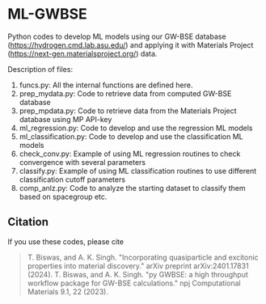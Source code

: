 # ML-GWBSE
Python codes to develop ML models using our GW-BSE database (https://hydrogen.cmd.lab.asu.edu/) and applying it with Materials Project (https://next-gen.materialsproject.org/) data. 

Description of files:

1. funcs.py: All the internal functions are defined here.
2. prep_mydata.py: Code to retrieve data from computed GW-BSE database
3. prep_mpdata.py: Code to retrieve data from the Materials Project database using MP API-key
4. ml_regression.py: Code to develop and use the regression ML models
5. ml_classification.py: Code to develop and use the classification ML models
6. check_conv.py: Example of using ML regression routines to check convergence with several parameters
7. classify.py: Example of using ML classification routines to use different classification cutoff parameters
8. comp_anlz.py: Code to analyze the starting dataset to classify them based on spacegroup etc.

## Citation
If you use these codes, please cite
> T. Biswas, and A. K. Singh. "Incorporating quasiparticle and excitonic properties into material discovery." arXiv preprint arXiv:2401.17831 (2024).
> T. Biswas, and A. K. Singh. "py GWBSE: a high throughput workflow package for GW-BSE calculations." npj Computational Materials 9.1, 22 (2023).
